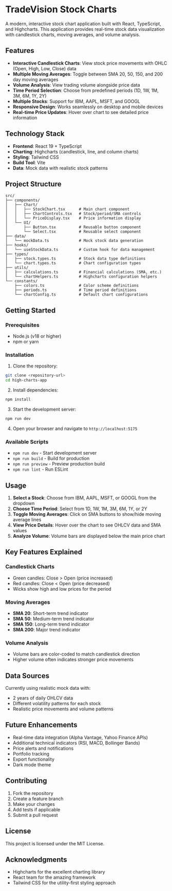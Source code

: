 # TradeVision Stock Charts

A modern, interactive stock chart application built with React, TypeScript, and Highcharts. This application provides real-time stock data visualization with candlestick charts, moving averages, and volume analysis.

## Features

- **Interactive Candlestick Charts**: View stock price movements with OHLC (Open, High, Low, Close) data
- **Multiple Moving Averages**: Toggle between SMA 20, 50, 150, and 200 day moving averages
- **Volume Analysis**: View trading volume alongside price data
- **Time Period Selection**: Choose from predefined periods (1D, 1W, 1M, 3M, 6M, 1Y, 2Y)
- **Multiple Stocks**: Support for IBM, AAPL, MSFT, and GOOGL
- **Responsive Design**: Works seamlessly on desktop and mobile devices
- **Real-time Price Updates**: Hover over chart to see detailed price information

## Technology Stack

- **Frontend**: React 19 + TypeScript
- **Charting**: Highcharts (candlestick, line, and column charts)
- **Styling**: Tailwind CSS
- **Build Tool**: Vite
- **Data**: Mock data with realistic stock patterns

## Project Structure

```
src/
├── components/
│   ├── Chart/
│   │   ├── StockChart.tsx      # Main chart component
│   │   ├── ChartControls.tsx   # Stock/period/SMA controls
│   │   └── PriceDisplay.tsx    # Price information display
│   └── UI/
│       ├── Button.tsx          # Reusable button component
│       └── Select.tsx          # Reusable select component
├── data/
│   └── mockData.ts             # Mock stock data generation
├── hooks/
│   └── useStockData.ts         # Custom hook for data management
├── types/
│   ├── stock.types.ts          # Stock data type definitions
│   └── chart.types.ts          # Chart configuration types
├── utils/
│   ├── calculations.ts         # Financial calculations (SMA, etc.)
│   └── chartHelpers.ts         # Highcharts configuration helpers
└── constants/
    ├── colors.ts               # Color scheme definitions
    ├── periods.ts              # Time period definitions
    └── chartConfig.ts          # Default chart configurations
```

## Getting Started

### Prerequisites

- Node.js (v18 or higher)
- npm or yarn

### Installation

1. Clone the repository:
```bash
git clone <repository-url>
cd high-charts-app
```

2. Install dependencies:
```bash
npm install
```

3. Start the development server:
```bash
npm run dev
```

4. Open your browser and navigate to `http://localhost:5175`

### Available Scripts

- `npm run dev` - Start development server
- `npm run build` - Build for production
- `npm run preview` - Preview production build
- `npm run lint` - Run ESLint

## Usage

1. **Select a Stock**: Choose from IBM, AAPL, MSFT, or GOOGL from the dropdown
2. **Choose Time Period**: Select from 1D, 1W, 1M, 3M, 6M, 1Y, or 2Y
3. **Toggle Moving Averages**: Click on SMA buttons to show/hide moving average lines
4. **View Price Details**: Hover over the chart to see OHLCV data and SMA values
5. **Analyze Volume**: Volume bars are displayed below the main price chart

## Key Features Explained

### Candlestick Charts
- Green candles: Close > Open (price increased)
- Red candles: Close < Open (price decreased)
- Wicks show high and low prices for the period

### Moving Averages
- **SMA 20**: Short-term trend indicator
- **SMA 50**: Medium-term trend indicator  
- **SMA 150**: Long-term trend indicator
- **SMA 200**: Major trend indicator

### Volume Analysis
- Volume bars are color-coded to match candlestick direction
- Higher volume often indicates stronger price movements

## Data Sources

Currently using realistic mock data with:
- 2 years of daily OHLCV data
- Different volatility patterns for each stock
- Realistic price movements and volume patterns

## Future Enhancements

- Real-time data integration (Alpha Vantage, Yahoo Finance APIs)
- Additional technical indicators (RSI, MACD, Bollinger Bands)
- Price alerts and notifications
- Portfolio tracking
- Export functionality
- Dark mode theme

## Contributing

1. Fork the repository
2. Create a feature branch
3. Make your changes
4. Add tests if applicable
5. Submit a pull request

## License

This project is licensed under the MIT License.

## Acknowledgments

- Highcharts for the excellent charting library
- React team for the amazing framework
- Tailwind CSS for the utility-first styling approach
